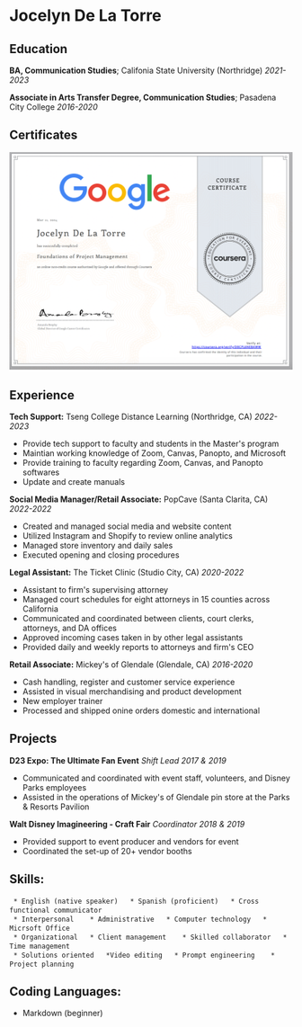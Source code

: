 Jocelyn De La Torre
============


Education
---------

   **BA, Communication Studies**; Califonia State University (Northridge)   *2021-2023*


   **Associate in Arts Transfer Degree, Communication Studies**; Pasadena City College   *2016-2020*

Certificates
---------

![certification](certificate.png)

Experience
----------

**Tech Support:** Tseng College Distance Learning (Northridge, CA)  *2022-2023*

* Provide tech support to faculty and students in the Master's program
* Maintian working knowledge of Zoom, Canvas, Panopto, and Microsoft
* Provide training to faculty regarding Zoom, Canvas, and Panopto softwares
* Update and create manuals

**Social Media Manager/Retail Associate:** PopCave (Santa Clarita, CA)  *2022-2022*

* Created and managed social media and website content
* Utilized Instagram and Shopify to review online analytics
* Managed store inventory and daily sales
* Executed opening and closing procedures

**Legal Assistant:** The Ticket Clinic (Studio City, CA)  *2020-2022*

* Assistant to firm's supervising attorney
* Managed court schedules for eight attorneys in 15 counties across California
* Communicated and coordinated between clients, court clerks, attorneys, and DA offices
* Approved incoming cases taken in by other legal assistants
* Provided daily and weekly reports to attorneys and firm's CEO

**Retail Associate:** Mickey's of Glendale (Glendale, CA)  *2016-2020*

* Cash handling, register and customer service experience
* Assisted in visual merchandising and product development
* New employer trainer
* Processed and shipped onine orders domestic and international

Projects
--------------------

**D23 Expo: The Ultimate Fan Event** *Shift Lead*    *2017 & 2019*

* Communicated and coordinated with event staff, volunteers, and Disney Parks employees
* Assisted in the operations of Mickey's of Glendale pin store at the Parks & Resorts Pavilion

**Walt Disney Imagineering - Craft Fair** *Coordinator*  *2018 & 2019*

* Provided support to event producer and vendors for event
* Coordinated the set-up of 20+ vendor booths 


Skills:
----------------------------------------
     * English (native speaker)   * Spanish (proficient)   * Cross functional communicator   
     * Interpersonal    * Administrative   * Computer technology   * Micrsoft Office   
     * Organizational   * Client management    * Skilled collaborator   * Time management
     * Solutions oriented   *Video editing   * Prompt engineering    * Project planning

Coding Languages:
--------------------
  * Markdown (beginner)
